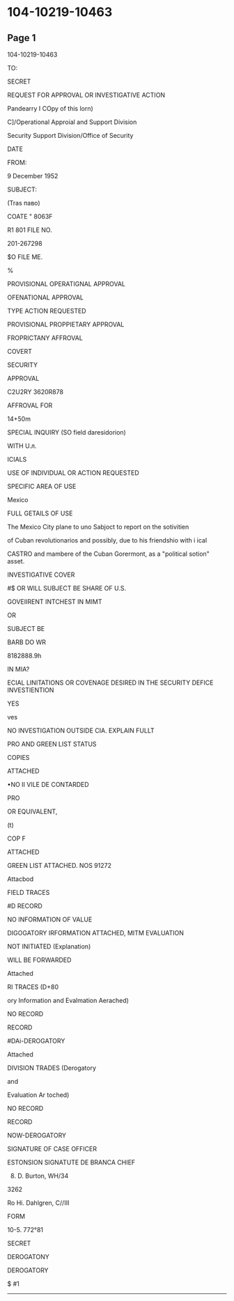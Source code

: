 # 104-10219-10463

## Page 1

104-10219-10463

TO:

SECRET

REQUEST FOR APPROVAL OR INVESTIGATIVE ACTION

Pandearry I COpy of this lorn)

C]/Operational Approial and Support Division

Security Support Division/Office of Security

DATE

FROM:

9 December 1952

SUBJECT:

(Tras паво)

COATE " 8063F

R1 801 FILE NO.

201-267298

$O FILE ME.

%

PROVISIONAL OPERATIGNAL APPROVAL

OFENATIONAL APPROVAL

TYPE ACTION REQUESTED

PROVISIONAL PROPPIETARY APPROVAL

FROPRICTANY AFFROVAL

COVERT

SECURITY

APPROVAL

C2U2RY 3620R878

AFFROVAL FOR

14+50m

SPECIAL INQUIRY (SO field daresidorion)

WITH U.л.

ICIALS

USE OF INDIVIDUAL OR ACTION REQUESTED

SPECIFIC AREA OF USE

Mexico

FULL GETAILS OF USE

The Mexico City plane to uno Sabjoct to report on the sotivitien

of Cuban revolutionarios and possibly, due to his friendshio with i ical

CASTRO and mambere of the Cuban Gorermont, as a "political sotion" asset.

INVESTIGATIVE COVER

#$ OR WILL SUBJECT BE SHARE OF U.S.

GOVEIIRENT INTCHEST IN MIMT

OR

SUBJECT BE

BARB DO WR

8182888.9h

IN MIA?

ECIAL LINITATIONS OR COVENAGE DESIRED IN THE SECURITY DEFICE INVESTIENTION

YES

ves

NO INVESTIGATION OUTSIDE CIA. EXPLAIN FULLT

PRO AND GREEN LIST STATUS

COPIES

ATTACHED

•NO II VILE DE CONTARDED

PRO

OR EQUIVALENT,

(t)

COP F

ATTACHED

GREEN LIST ATTACHED. NOS 91272

Attacbod

FIELD TRACES

#D RECORD

NO INFORMATION OF VALUE

DIGOGATORY IRFORMATION ATTACHED, MITM EVALUATION

NOT INITIATED (Explanation)

WILL BE FORWARDED

Attached

RI TRACES (D+80

ory Information and Evalmation Aerached)

NO RECORD

RECORD

#DAi-DEROGATORY

Attached

DIVISION TRADES (Derogatory

and

Evaluation Ar toched)

NO RECORD

RECORD

NOW-DEROGATORY

SIGNATURE OF CASE OFFICER

ESTONSION SIGNATUTE DE BRANCA CHIEF

8. D. Burton, WH/34

3262

Ro Hi. Dahlgren, C//III

FORM

10-5. 772°81

SECRET

DEROGATONY

DEROGATORY

$ #1

---

